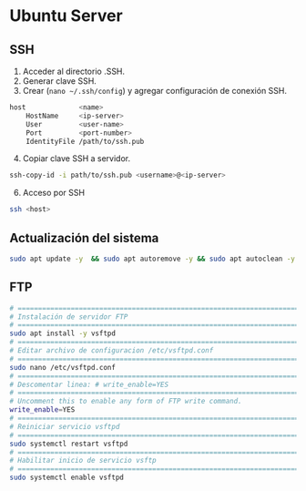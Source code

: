 # Ubuntu Server

## SSH

1. Acceder al directorio .SSH.
2. Generar clave SSH.
3. Crear (`nano ~/.ssh/config`) y agregar configuración de conexión SSH.
```bash
host             <name>
    HostName     <ip-server>
    User         <user-name>
    Port         <port-number>
    IdentityFile /path/to/ssh.pub
```
4. Copiar clave SSH a servidor.
```bash
ssh-copy-id -i path/to/ssh.pub <username>@<ip-server>
```
6. Acceso por SSH
```bash
ssh <host>
```

## Actualización del sistema

```bash
sudo apt update -y  && sudo apt autoremove -y && sudo apt autoclean -y
```

## FTP

```bash
# =============================================================================
# Instalación de servidor FTP
# =============================================================================
sudo apt install -y vsftpd
# =============================================================================
# Editar archivo de configuracion /etc/vsftpd.conf
# =============================================================================
sudo nano /etc/vsftpd.conf
# =============================================================================
# Descomentar linea: # write_enable=YES
# =============================================================================
# Uncomment this to enable any form of FTP write command.
write_enable=YES
# =============================================================================
# Reiniciar servicio vsftpd
# =============================================================================
sudo systemctl restart vsftpd
# =============================================================================
# Habilitar inicio de servicio vsftp
# =============================================================================
sudo systemctl enable vsftpd
```


